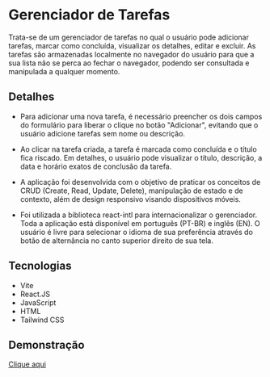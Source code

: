 # Gerenciador de Tarefas    

Trata-se de um gerenciador de tarefas no qual o usuário pode adicionar tarefas, marcar como concluída, visualizar os detalhes, editar e excluir. As tarefas são armazenadas localmente no navegador do usuário para que a sua lista não se perca ao fechar o navegador, podendo ser consultada e manipulada a qualquer momento. 

## Detalhes

- Para adicionar uma nova tarefa, é necessário preencher os dois campos do formulário para liberar o clique no botão "Adicionar", evitando que o usuário adicione tarefas sem nome ou descrição.

- Ao clicar na tarefa criada, a tarefa é marcada como concluída e o título fica riscado. Em detalhes, o usuário pode visualizar o título, descrição, a data e horário exatos de conclusão da tarefa.

- A aplicação foi desenvolvida com o objetivo de praticar os conceitos de CRUD (Create, Read, Update, Delete), manipulação de estado e de contexto, além de design responsivo visando dispositivos móveis.

- Foi utilizada a biblioteca react-intl para internacionalizar o gerenciador. Toda a aplicação está disponível em português (PT-BR) e inglês (EN). O usuário é livre para selecionar o idioma de sua preferência através do botão de alternância no canto superior direito de sua tela.

## Tecnologias

- Vite
- React.JS 
- JavaScript
- HTML
- Tailwind CSS

## Demonstração

[Clique aqui](/src/assets/TaskManager.gif)